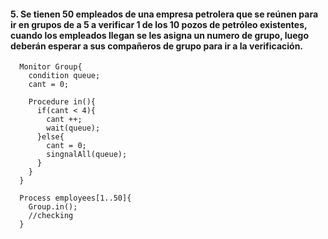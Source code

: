 #### 5. Se tienen 50 empleados de una empresa petrolera que se reúnen para ir en grupos de a 5 a verificar 1 de los 10 pozos de petróleo existentes, cuando los empleados llegan se les asigna un numero de grupo, luego deberán esperar a sus compañeros de grupo para ir a la verificación.


      Monitor Group{
        condition queue;
        cant = 0;

        Procedure in(){
          if(cant < 4){
            cant ++;
            wait(queue);
          }else{
            cant = 0;
            singnalAll(queue);
          }
        }
      }

      Process employees[1..50]{
        Group.in();
        //checking
      }
